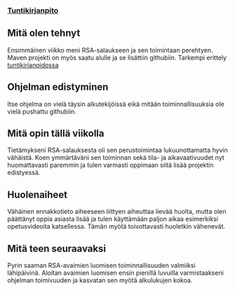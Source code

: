 ### [Tuntikirjanpito](https://github.com/asianomainen/RSA-Encrypt-Decrypt-KeyGen-tiralabra/blob/main/dokumentaatio/tuntikirjanpito.md)

## Mitä olen tehnyt
Ensimmäinen viikko meni RSA-salaukseen ja sen toimintaan perehtyen. Maven projekti on myös saatu alulle ja se lisättiin githubiin. Tarkempi erittely [tuntikirjanpidossa](https://github.com/asianomainen/RSA-Encrypt-Decrypt-KeyGen-tiralabra/blob/main/dokumentaatio/tuntikirjanpito.md)

## Ohjelman edistyminen
Itse ohjelma on vielä täysin alkutekijöissä eikä mitään toiminnallisuuksia ole vielä pushattu githubiin.

## Mitä opin tällä viikolla
Tietämykseni RSA-salauksesta oli sen perustoimintaa lukuunottamatta hyvin vähäistä. Koen ymmärtäväni sen toiminnan sekä tila- ja aikavaativuudet nyt huomattavasti paremmin ja tulen varmasti oppimaan siitä lisää projektin edistyessä.

## Huolenaiheet
Vähäinen ennakkotieto aiheeseen liittyen aiheuttaa lievää huolta, mutta olen päättänyt oppia asiasta lisää ja tulen käyttämään paljon aikaa esimerkiksi opetusvideoita katsellessa. Tämän myötä toivottavasti huoletkin vähenevät.

## Mitä teen seuraavaksi
Pyrin saaman RSA-avaimien luomisen toiminnallisuuden valmiiksi lähipäivinä. Aloitan avaimien luomisen ensin pienillä luvuilla varmistaakseni ohjelman toimivuuden ja kasvatan sen myötä alkulukujen kokoa.
